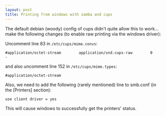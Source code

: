 ```yaml
---
layout: post
title: Printing from windows with samba and cups
---
```


The default debian (woody) config of cups didn't quite allow this to
work... make the following changes (to enable raw printing via the
windows driver):

Uncomment line 83 in `/etc/cups/mime.convs`:

    #application/octet-stream        application/vnd.cups-raw        0       -

and also uncomment line 152 in `/etc/cups/mime.types`:

    #application/octet-stream

Also, we need to add the following (rarely mentioned) line to smb.conf
(in the [Printers] section):

    use client driver = yes

This will cause windows to successfully get the printers' status.
